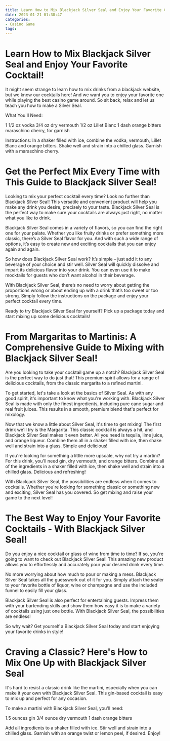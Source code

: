 ```yaml
---
title: Learn How to Mix Blackjack Silver Seal and Enjoy Your Favorite Cocktail!
date: 2023-01-21 01:38:47
categories:
- Casino Game
tags:
---
```



#  Learn How to Mix Blackjack Silver Seal and Enjoy Your Favorite Cocktail!

It might seem strange to learn how to mix drinks from a blackjack website, but we know our cocktails here! And we want you to enjoy your favorite one while playing the best casino game around. So sit back, relax and let us teach you how to make a Silver Seal.

What You'll Need:

1 1/2 oz vodka
3/4 oz dry vermouth
1/2 oz Lillet Blanc
1 dash orange bitters
maraschino cherry, for garnish

Instructions:
In a shaker filled with ice, combine the vodka, vermouth, Lillet Blanc and orange bitters. Shake well and strain into a chilled glass. Garnish with a maraschino cherry.

#  Get the Perfect Mix Every Time with This Guide to Blackjack Silver Seal!

Looking to mix your perfect cocktail every time? Look no further than Blackjack Silver Seal! This versatile and convenient product will help you make any drink you desire, precisely to your taste. Blackjack Silver Seal is the perfect way to make sure your cocktails are always just right, no matter what you like to drink.

Blackjack Silver Seal comes in a variety of flavors, so you can find the right one for your palate. Whether you like fruity drinks or prefer something more classic, there’s a Silver Seal flavor for you. And with such a wide range of options, it’s easy to create new and exciting cocktails that you can enjoy again and again.

So how does Blackjack Silver Seal work? It’s simple – just add it to any beverage of your choice and stir well. Silver Seal will quickly dissolve and impart its delicious flavor into your drink. You can even use it to make mocktails for guests who don’t want alcohol in their beverage.

With Blackjack Silver Seal, there’s no need to worry about getting the proportions wrong or about ending up with a drink that’s too sweet or too strong. Simply follow the instructions on the package and enjoy your perfect cocktail every time.

Ready to try Blackjack Silver Seal for yourself? Pick up a package today and start mixing up some delicious cocktails!

#  From Margaritas to Martinis: A Comprehensive Guide to Mixing with Blackjack Silver Seal!

Are you looking to take your cocktail game up a notch? Blackjack Silver Seal is the perfect way to do just that! This premium spirit allows for a range of delicious cocktails, from the classic margarita to a refined martini.

To get started, let's take a look at the basics of Silver Seal. As with any good spirit, it's important to know what you're working with. Blackjack Silver Seal is made with only the finest ingredients, including pure cane sugar and real fruit juices. This results in a smooth, premium blend that's perfect for mixology.

Now that we know a little about Silver Seal, it's time to get mixing! The first drink we'll try is the Margarita. This classic cocktail is always a hit, and Blackjack Silver Seal makes it even better. All you need is tequila, lime juice, and orange liqueur. Combine them all in a shaker filled with ice, then shake well and strain into a glass. Simple and delicious!

If you're looking for something a little more upscale, why not try a martini? For this drink, you'll need gin, dry vermouth, and orange bitters. Combine all of the ingredients in a shaker filled with ice, then shake well and strain into a chilled glass. Delicious and refreshing!

With Blackjack Silver Seal, the possibilities are endless when it comes to cocktails. Whether you're looking for something classic or something new and exciting, Silver Seal has you covered. So get mixing and raise your game to the next level!

#  The Best Way to Enjoy Your Favorite Cocktails - With Blackjack Silver Seal!

Do you enjoy a nice cocktail or glass of wine from time to time? If so, you're going to want to check out Blackjack Silver Seal! This amazing new product allows you to effortlessly and accurately pour your desired drink every time.

No more worrying about how much to pour or making a mess. Blackjack Silver Seal takes all the guesswork out of it for you. Simply attach the sealer to your favorite bottle of liquor, wine or champagne and use the included funnel to easily fill your glass.

Blackjack Silver Seal is also perfect for entertaining guests. Impress them with your bartending skills and show them how easy it is to make a variety of cocktails using just one bottle. With Blackjack Silver Seal, the possibilities are endless!

So why wait? Get yourself a Blackjack Silver Seal today and start enjoying your favorite drinks in style!

#  Craving a Classic? Here's How to Mix One Up with Blackjack Silver Seal

It's hard to resist a classic drink like the martini, especially when you can make it your own with Blackjack Silver Seal. This gin-based cocktail is easy to mix up and perfect for any occasion.

To make a martini with Blackjack Silver Seal, you'll need:

1.5 ounces gin
3/4 ounce dry vermouth
1 dash orange bitters

Add all ingredients to a shaker filled with ice. Stir well and strain into a chilled glass. Garnish with an orange twist or lemon peel, if desired. Enjoy!